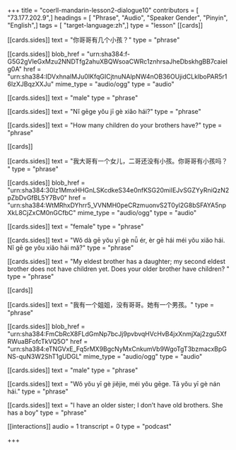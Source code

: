 +++
title = "coerll-mandarin-lesson2-dialogue10"
contributors = [ "73.177.202.9",]
headings = [ "Phrase", "Audio", "Speaker Gender", "Pinyin", "English",]
tags = [ "target-language:zh",]
type = "lesson"
[[cards]]

[[cards.sides]]
text = "你哥哥有几个小孩？"
type = "phrase"

[[cards.sides]]
blob_href = "urn:sha384:f-G5G2gVleGxMzu2NNDTfg2ahuXBQWsoaCWRc1znhrsaJheDbskhgBB7caieIg0A"
href = "urn:sha384:IDVxhnalMJu0IKfqGICjtnuNAlpNW4nOB36OUjidCLklboPAR5r16lzXJBqzXXJu"
mime_type = "audio/ogg"
type = "audio"

[[cards.sides]]
text = "male"
type = "phrase"

[[cards.sides]]
text = "Nĭ gēge yŏu jī gè xiăo hái?"
type = "phrase"

[[cards.sides]]
text = "How many children do your brothers have?"
type = "phrase"

[[cards]]

[[cards.sides]]
text = "我大哥有一个女儿，二哥还没有小孩。你哥哥有小孩吗？ "
type = "phrase"

[[cards.sides]]
blob_href = "urn:sha384:30Iz1MmxHHGnLSKcdkeS34e0nfKSG20miIEJvSGZYyRniQzN2pZbDvGfBL5Y7Bv0"
href = "urn:sha384:WtMRhxDYhrr5_VVNMH0peCRzmuonvS2T0yl2G8bSFAYA5npXkL8CjZxCM0nGCfbC"
mime_type = "audio/ogg"
type = "audio"

[[cards.sides]]
text = "female"
type = "phrase"

[[cards.sides]]
text = "Wŏ dà gē yŏu yī gè nǚ ér, èr gē hái méi yŏu xiăo hái. Nĭ gē ge yŏu xiăo hái mă?"
type = "phrase"

[[cards.sides]]
text = "My eldest brother has a daughter; my second eldest brother does not have children yet. Does your older brother have children? "
type = "phrase"

[[cards]]

[[cards.sides]]
text = "我有一个姐姐，没有哥哥。她有一个男孩。"
type = "phrase"

[[cards.sides]]
blob_href = "urn:sha384:FmCbRcX8FLdGmNp7bcJj9pvbvqHVcHvB4jxXnmjXaj2zgu5XfRWuaBFofcTkVQ5O"
href = "urn:sha384:eTNGVxE_Fq5rMX9BgcNyMxCnkumVb9WgoTgT3bzmacxBpGNS-quN3W2ShT1gUDGL"
mime_type = "audio/ogg"
type = "audio"

[[cards.sides]]
text = "male"
type = "phrase"

[[cards.sides]]
text = "Wŏ yŏu yī gè jiĕjie, méi yŏu gēge. Tā yŏu yī gè nán hái."
type = "phrase"

[[cards.sides]]
text = "I have an older sister; I don’t have old brothers. She has a boy"
type = "phrase"

[[interactions]]
audio = 1
transcript = 0
type = "podcast"

+++
